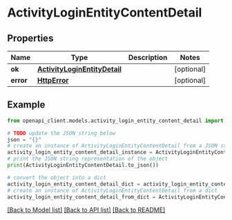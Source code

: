 # ActivityLoginEntityContentDetail


## Properties

Name | Type | Description | Notes
------------ | ------------- | ------------- | -------------
**ok** | [**ActivityLoginEntityDetail**](ActivityLoginEntityDetail.md) |  | [optional] 
**error** | [**HttpError**](HttpError.md) |  | [optional] 

## Example

```python
from openapi_client.models.activity_login_entity_content_detail import ActivityLoginEntityContentDetail

# TODO update the JSON string below
json = "{}"
# create an instance of ActivityLoginEntityContentDetail from a JSON string
activity_login_entity_content_detail_instance = ActivityLoginEntityContentDetail.from_json(json)
# print the JSON string representation of the object
print(ActivityLoginEntityContentDetail.to_json())

# convert the object into a dict
activity_login_entity_content_detail_dict = activity_login_entity_content_detail_instance.to_dict()
# create an instance of ActivityLoginEntityContentDetail from a dict
activity_login_entity_content_detail_from_dict = ActivityLoginEntityContentDetail.from_dict(activity_login_entity_content_detail_dict)
```
[[Back to Model list]](../README.md#documentation-for-models) [[Back to API list]](../README.md#documentation-for-api-endpoints) [[Back to README]](../README.md)


